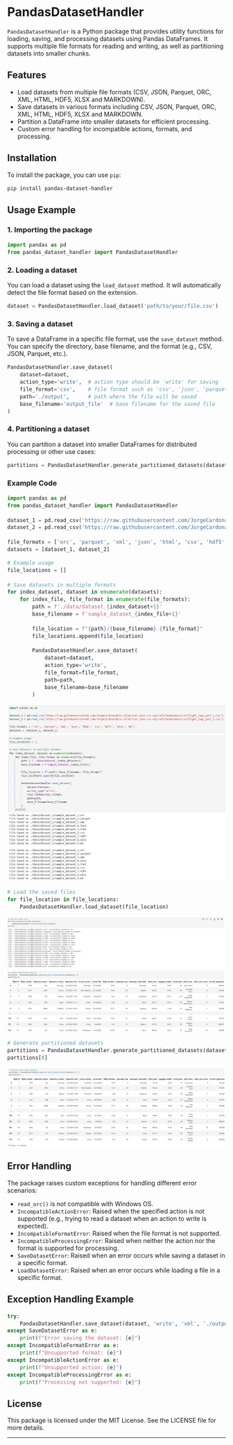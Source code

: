 # PandasDatasetHandler

`PandasDatasetHandler` is a Python package that provides utility functions for loading, saving, and processing datasets using Pandas DataFrames. It supports multiple file formats for reading and writing, as well as partitioning datasets into smaller chunks.

## Features
- Load datasets from multiple file formats (CSV, JSON, Parquet, ORC, XML, HTML, HDF5, XLSX and MARKDOWN).
- Save datasets in various formats including CSV, JSON, Parquet, ORC, XML, HTML, HDF5, XLSX and MARKDOWN.
- Partition a DataFrame into smaller datasets for efficient processing.
- Custom error handling for incompatible actions, formats, and processing.

## Installation

To install the package, you can use `pip`:

```bash
pip install pandas-dataset-handler
```

## Usage Example

### 1. Importing the package

```python
import pandas as pd
from pandas_dataset_handler import PandasDatasetHandler
```

### 2. Loading a dataset

You can load a dataset using the `load_dataset` method. It will automatically detect the file format based on the extension.

```python
dataset = PandasDatasetHandler.load_dataset('path/to/your/file.csv')
```

### 3. Saving a dataset

To save a DataFrame in a specific file format, use the `save_dataset` method. You can specify the directory, base filename, and the format (e.g., CSV, JSON, Parquet, etc.).

```python
PandasDatasetHandler.save_dataset(
    dataset=dataset,
    action_type='write',  # action type should be 'write' for saving
    file_format='csv',    # file format such as 'csv', 'json', 'parquet', etc.
    path='./output',      # path where the file will be saved
    base_filename='output_file'  # base filename for the saved file
)
```

### 4. Partitioning a dataset

You can partition a dataset into smaller DataFrames for distributed processing or other use cases:

```python
partitions = PandasDatasetHandler.generate_partitioned_datasets(dataset, num_parts=5)
```

### Example Code

```python
import pandas as pd
from pandas_dataset_handler import PandasDatasetHandler

dataset_1 = pd.read_csv('https://raw.githubusercontent.com/JorgeCardona/data-collection-json-csv-sql/refs/heads/main/csv/flight_logs_part_1.csv')
dataset_2 = pd.read_csv('https://raw.githubusercontent.com/JorgeCardona/data-collection-json-csv-sql/refs/heads/main/csv/flight_logs_part_2.csv')

file_formats = ['orc', 'parquet', 'xml', 'json', 'html', 'csv', 'hdf5', 'xlsx', 'md']
datasets = [dataset_1, dataset_2]
```

```python
# Example usage
file_locations = []

# Save datasets in multiple formats
for index_dataset, dataset in enumerate(datasets):
    for index_file, file_format in enumerate(file_formats):
        path = f'./data/dataset_{index_dataset+1}'
        base_filename = f'sample_dataset_{index_file+1}'
        
        file_location = f"{path}/{base_filename}.{file_format}"
        file_locations.append(file_location)
        
        PandasDatasetHandler.save_dataset(
            dataset=dataset,
            action_type='write',
            file_format=file_format,
            path=path,
            base_filename=base_filename
        )
```
![Save Dataset](https://raw.githubusercontent.com/JorgeCardona/pandas-dataset-handler/refs/heads/main/images/save_dataset.png)

```python
# Load the saved files
for file_location in file_locations:
    PandasDatasetHandler.load_dataset(file_location)
```
![Load Dataset](https://raw.githubusercontent.com/JorgeCardona/pandas-dataset-handler/refs/heads/main/images/load_dataset.png)

```python
# Generate partitioned datasets
partitions = PandasDatasetHandler.generate_partitioned_datasets(dataset_2, 7)
partitions[0]
```
![Partitions](https://raw.githubusercontent.com/JorgeCardona/pandas-dataset-handler/refs/heads/main/images/partitions.png)


## Error Handling

The package raises custom exceptions for handling different error scenarios:
- `read_orc()` is not compatible with Windows OS.
- `IncompatibleActionError`: Raised when the specified action is not supported (e.g., trying to read a dataset when an action to write is expected).
- `IncompatibleFormatError`: Raised when the file format is not supported.
- `IncompatibleProcessingError`: Raised when neither the action nor the format is supported for processing.
- `SaveDatasetError`: Raised when an error occurs while saving a dataset in a specific format.
- `LoadDatasetError`: Raised when an error occurs while loading a file in a specific format.

## Exception Handling Example

```python
try:
    PandasDatasetHandler.save_dataset(dataset, 'write', 'xml', './output', 'example')
except SaveDatasetError as e:
    print(f"Error saving the dataset: {e}")
except IncompatibleFormatError as e:
    print(f"Unsupported format: {e}")
except IncompatibleActionError as e:
    print(f"Unsupported action: {e}")
except IncompatibleProcessingError as e:
    print(f"Processing not supported: {e}")
```

## License

This package is licensed under the MIT License. See the LICENSE file for more details.

---